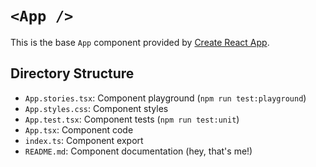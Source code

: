 # `<App />`

This is the base `App` component provided by [Create React App](https://facebook.github.io/create-react-app/).

## Directory Structure

- `App.stories.tsx`: Component playground (`npm run test:playground`)
- `App.styles.css`: Component styles
- `App.test.tsx`: Component tests (`npm run test:unit`)
- `App.tsx`: Component code
- `index.ts`: Component export
- `README.md`: Component documentation (hey, that's me!)
